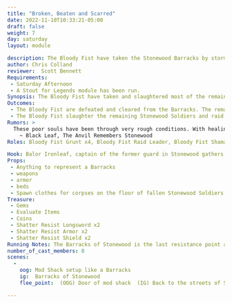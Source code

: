 ```yaml
---
title: "Broken, Beaten and Scarred"
date: 2022-11-10T10:33:21-05:00
draft: false
weight: 7
day: saturday
layout: module

description: The Bloody Fist have taken the Stonewood Barracks by storm! The remaining soldiers have been killed, surrendered, or fled the Barracks. The few who stood and fought now lay dead on the floor around them awaiting final death’s judgement at the gates of the Graveyard.
author: Chris Colland
reviewer:  Scott Bennett
Requirements:
 - Saturday Afternoon 
 - A Stout for Legends module has been run.
Synopsis: The Bloody Fist have taken and slaughtered most of the remaining Stonewood resistance soldiers. They seek to slaughter them all or enslave them to service of the Bloody Fist. If the PCs cannot stop the Bloody Fist from taking the barracks back then the attacks will become more frequent and savage with no outlying guards to alert them before the Bloody Fist reach the town, not to mention the Blood Fist stealing their weapons!
Outcomes:
 - The Bloody Fist are defeated and cleared from the Barracks. The remaining Stonewood soldiers who surrendered or ran survive and now they have a chance to fight back.
 - The Bloody Fist slaughter the remaining Stonewood Soldiers and raid the armory in the Barracks leaving Stonewood completely defenseless to the Bloody Fist, the attacks will increase in frequency with no resistance. This is detailed in the section “Bodies fill the fields I see”
Rumors: > 
  These poor souls have been through very rough conditions. With healing supplies running low as is, the Barracks of Stonewood is wavering in their resolve. The newly imposed Accords have left them hiding their movements and is making them question their honor. Something must give for these brave souls to be restored to former glory.
    ~ Black Leaf, The Anvil Remembers Stonewood
Roles: Bloody Fist Grunt x4, Bloody Fist Raid Leader, Bloody Fist Shaman x2 (1 Cel 1 Earth), Balor Ironleaf

Hook: Balor Ironleaf, captain of the former guard in Stonewood gathers a small band of low adventures 
Props: 
 - Anything to represent a Barracks
 - weapons
 - armor
 - beds
 - Spawn clothes for corpses on the floor of fallen Stonewood Soldiers
Treasure: 
 - Gems
 - Evaluate Items
 - Coins
 - Shatter Resist Longsword x2
 - Shatter Resist Armor x2
 - Shatter Resist Shield x2
Running Notes: The Barracks of Stonewood is the last resistance point against the forces of the Bloody Fist. This is just after midway point in the 10 module series where it starts to become challenging. THE SHAMANS AND RAID LEADER DO NO RESET. The Grunts reset 2 times each. The NPCs may appear behind the players and start from outside the mod shack where they players entered to simulate being surrounded. This module is designed for mid seasoned adventurers. 
number_of_cast_members: 8
scenes: 
  - 
    oog: Mod Shack setup like a Barracks
    ig:  Barracks of Stonewood
    flee_point:  (OOG) Door of mod shack  (IG) Back to the streets of Stonewood

---
```


























